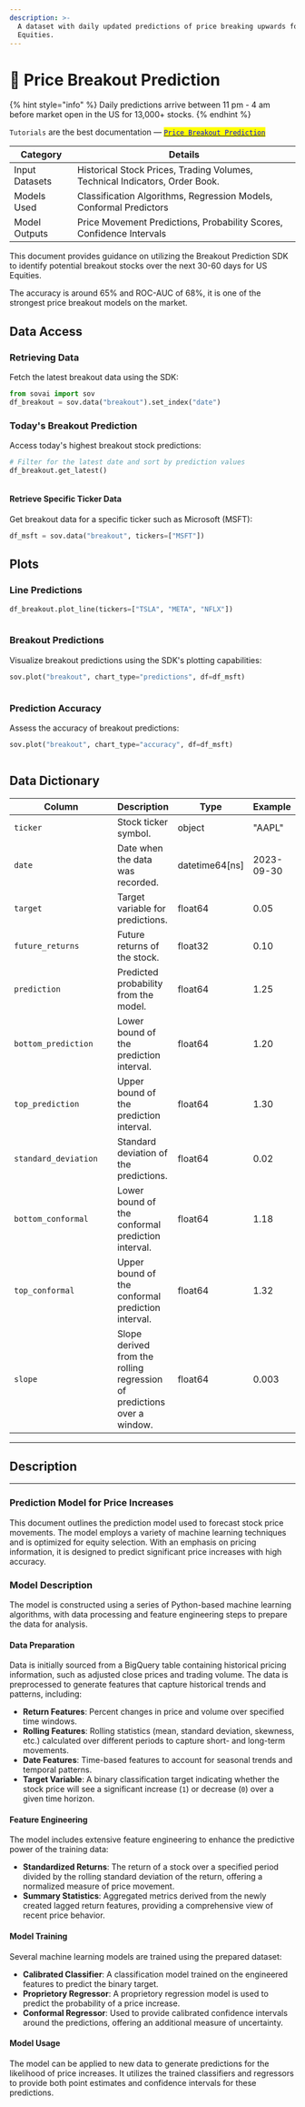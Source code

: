 ```yaml
---
description: >-
  A dataset with daily updated predictions of price breaking upwards for US
  Equities.
---
```


# 🎢 Price Breakout Prediction

{% hint style="info" %}
Daily predictions arrive between 11 pm - 4 am before market open in the US for 13,000+ stocks.
{% endhint %}

`Tutorials` are the best documentation — [<mark style="color:blue;">`Price Breakout Prediction`</mark>](https://colab.research.google.com/github/sovai-research/sovai-public/blob/main/notebooks/tutorials/Breakout%20Prediction.ipynb)

<table data-column-title-hidden data-view="cards"><thead><tr><th>Category</th><th>Details</th></tr></thead><tbody><tr><td>Input Datasets</td><td>Historical Stock Prices, Trading Volumes, Technical Indicators, Order Book.</td></tr><tr><td>Models Used</td><td>Classification Algorithms, Regression Models, Conformal Predictors</td></tr><tr><td>Model Outputs</td><td>Price Movement Predictions, Probability Scores, Confidence Intervals</td></tr></tbody></table>

This document provides guidance on utilizing the Breakout Prediction SDK to identify potential breakout stocks over the next 30-60 days for US Equities.

The accuracy is around 65% and ROC-AUC of 68%, it is one of the strongest price breakout models on the market.

## Data Access

### Retrieving Data

Fetch the latest breakout data using the SDK:

```python
from sovai import sov
df_breakout = sov.data("breakout").set_index("date")
```

### Today's Breakout Prediction

Access today's highest breakout stock predictions:

```python
# Filter for the latest date and sort by prediction values
df_breakout.get_latest()
```

<figure><img src="../../.gitbook/assets/image (10) (1) (1).png" alt=""><figcaption></figcaption></figure>

#### Retrieve Specific Ticker Data

Get breakout data for a specific ticker such as Microsoft (MSFT):

```python
df_msft = sov.data("breakout", tickers=["MSFT"])
```

## Plots

### **Line Predictions**

```python
df_breakout.plot_line(tickers=["TSLA", "META", "NFLX"])
```

<figure><img src="../../.gitbook/assets/image (6) (1).png" alt=""><figcaption></figcaption></figure>

### Breakout Predictions

Visualize breakout predictions using the SDK's plotting capabilities:

```python
sov.plot("breakout", chart_type="predictions", df=df_msft)
```

<figure><img src="../../.gitbook/assets/image (16).png" alt=""><figcaption></figcaption></figure>

### Prediction Accuracy

Assess the accuracy of breakout predictions:

```python
sov.plot("breakout", chart_type="accuracy", df=df_msft)
```

<figure><img src="../../.gitbook/assets/image (17).png" alt=""><figcaption></figcaption></figure>

## Data Dictionary

<table><thead><tr><th width="237">Column</th><th>Description</th><th>Type</th><th>Example</th></tr></thead><tbody><tr><td><code>ticker</code></td><td>Stock ticker symbol.</td><td>object</td><td>"AAPL"</td></tr><tr><td><code>date</code></td><td>Date when the data was recorded.</td><td>datetime64[ns]</td><td>2023-09-30</td></tr><tr><td><code>target</code></td><td>Target variable for predictions.</td><td>float64</td><td>0.05</td></tr><tr><td><code>future_returns</code></td><td>Future returns of the stock.</td><td>float32</td><td>0.10</td></tr><tr><td><code>prediction</code></td><td>Predicted probability from the model.</td><td>float64</td><td>1.25</td></tr><tr><td><code>bottom_prediction</code></td><td>Lower bound of the prediction interval.</td><td>float64</td><td>1.20</td></tr><tr><td><code>top_prediction</code></td><td>Upper bound of the prediction interval.</td><td>float64</td><td>1.30</td></tr><tr><td><code>standard_deviation</code></td><td>Standard deviation of the predictions.</td><td>float64</td><td>0.02</td></tr><tr><td><code>bottom_conformal</code></td><td>Lower bound of the conformal prediction interval.</td><td>float64</td><td>1.18</td></tr><tr><td><code>top_conformal</code></td><td>Upper bound of the conformal prediction interval.</td><td>float64</td><td>1.32</td></tr><tr><td><code>slope</code></td><td>Slope derived from the rolling regression of predictions over a window.</td><td>float64</td><td>0.003</td></tr></tbody></table>

***

## **Description**

***

### Prediction Model for Price Increases

This document outlines the prediction model used to forecast stock price movements. The model employs a variety of machine learning techniques and is optimized for equity selection. With an emphasis on pricing information, it is designed to predict significant price increases with high accuracy.

### Model Description

The model is constructed using a series of Python-based machine learning algorithms, with data processing and feature engineering steps to prepare the data for analysis.

#### Data Preparation

Data is initially sourced from a BigQuery table containing historical pricing information, such as adjusted close prices and trading volume. The data is preprocessed to generate features that capture historical trends and patterns, including:

* **Return Features**: Percent changes in price and volume over specified time windows.
* **Rolling Features**: Rolling statistics (mean, standard deviation, skewness, etc.) calculated over different periods to capture short- and long-term movements.
* **Date Features**: Time-based features to account for seasonal trends and temporal patterns.
* **Target Variable**: A binary classification target indicating whether the stock price will see a significant increase (`1`) or decrease (`0`) over a given time horizon.

#### Feature Engineering

The model includes extensive feature engineering to enhance the predictive power of the training data:

* **Standardized Returns**: The return of a stock over a specified period divided by the rolling standard deviation of the return, offering a normalized measure of price movement.
* **Summary Statistics**: Aggregated metrics derived from the newly created lagged return features, providing a comprehensive view of recent price behavior.

#### Model Training

Several machine learning models are trained using the prepared dataset:

* **Calibrated Classifier**: A classification model trained on the engineered features to predict the binary target.
* **Proprietory Regressor**: A proprietory regression model is used to predict the probability of a price increase.
* **Conformal Regressor**: Used to provide calibrated confidence intervals around the predictions, offering an additional measure of uncertainty.

#### Model Usage

The model can be applied to new data to generate predictions for the likelihood of price increases. It utilizes the trained classifiers and regressors to provide both point estimates and confidence intervals for these predictions.
